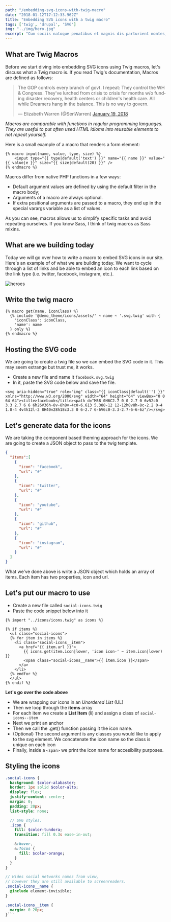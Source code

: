 ```yaml
---
path: "/embedding-svg-icons-with-twig-macro"
date: "2018-01-12T17:12:33.962Z"
title: "Embedding SVG icons with a twig macro"
tags: ['twig', 'drupal', 'SVG']
img: "../img/hero.jpg"
excerpt: "Cum sociis natoque penatibus et magnis dis parturient montes, nascetur ridiculus mus. Maecenas sed diam eget risus varius blandit sit amet non magna. Donec ullamcorper nulla non metus auctor fringilla."
---
```


## What are Twig Macros
Before we start diving into embedding SVG icons using Twig macros, let's discuss what a Twig macro is.  If you read Twig's documentation, Macros are defined as follows:
<blockquote class="twitter-tweet" data-lang="en"><p lang="en" dir="ltr">The GOP controls every branch of govt. I repeat: They control the WH &amp; Congress. They&#39;ve lurched from crisis to crisis for months w/o funding disaster recovery, health centers or children&#39;s health care. All while Dreamers hang in the balance. This is no way to govern.</p>&mdash; Elizabeth Warren (@SenWarren) <a href="https://twitter.com/SenWarren/status/954434607813922816?ref_src=twsrc%5Etfw">January 19, 2018</a></blockquote>


_Macros are comparable with functions in regular programming languages. They are useful to put often used HTML idioms into reusable elements to not repeat yourself._

Here is a small example of a macro that renders a form element:
```twig
{% macro input(name, value, type, size) %}
    <input type="{{ type|default('text') }}" name="{{ name }}" value="{{ value|e }}" size="{{ size|default(20) }}" />
{% endmacro %}
```
Macros differ from native PHP functions in a few ways:

* Default argument values are defined by using the default filter in the macro body;
* Arguments of a macro are always optional.
* If extra positional arguments are passed to a macro, they end up in the special varargs variable as a list of values.

As you can see, macros allows us to simplify specific tasks and avoid repeating ourselves.  If you know Sass, I think of twig macros as Sass mixins.


## What are we building today
Today we will go over how to write a macro to embed SVG icons in our site.
Here's an example of of what we are building today.  We want to cycle through a list of links and be able to embed an icon to each link based on the link type (i.e. twitter, facebook, instagram, etc.).

![heroes](../static/hero-b8b4492380cc9e5ead438c68189e0b90-4e8db.jpg)

## Write the twig macro
```twig
{% macro get(name, iconClass) %}
  {% include '@demo_theme/icons/assets/' ~ name ~ '.svg.twig' with {
    'iconClass': iconClass,
    'name': name
  } only %}
{% endmacro %}
```

## Hosting the SVG code
We are going to create a twig file so we can embed the SVG code in it.  This may seem extrange but trust me, it works.

* Create a new file and name it `facebook.svg.twig`
* In it, paste the SVG code below and save the file.

```
<svg aria-hidden="true" role="img" class="{{ iconClass|default('') }}" xmlns="http://www.w3.org/2000/svg" width="64" height="64" viewBox="0 0 64 64"><title>facebook</title><path d="M58 0H6C2.7 0 0 2.7 0 6v52c0 3.3 2.7 6 6 6h26V36h-8v-8h8v-4c0-6.613 5.388-12 12-12h8v8h-8c-2.2 0-4 1.8-4 4v4h12l-2 8H40v28h18c3.3 0 6-2.7 6-6V6c0-3.3-2.7-6-6-6z"/></svg>
```

## Let's generate data for the icons
We are taking the component based theming approach for the icons.  We are going to create a JSON object to pass to the twig template.

```json
{
  "items":[
    {
      "icon": "facebook",
      "url": "#"
    },
    {
      "icon": "twitter",
      "url": "#"
    },
    {
      "icon": "youtube",
      "url": "#"
    },
    {
      "icon": "github",
      "url": "#"
    },
    {
      "icon": "instagram",
      "url": "#"
    }
  ]
}
```
What we've done above is write a JSON object which holds an array of items.  Each item has two properties, icon and url.

## Let's put our macro to use
* Create a new file called `social-icons.twig`
* Paste the code snippet below into it

```twig
{% import "../icons/icons.twig" as icons %}

{% if items %}
  <ul class="social-icons">
  {% for item in items %}
    <li class="social-icons__item">
      <a href="{{ item.url }}">
        {{ icons.get(item.icon|lower, 'icon icon-' ~ item.icon|lower) }}
        <span class="social-icons__name">{{ item.icon }}</span>
      </a>
    </li>
  {% endfor %}
  </ul>
{% endif %}
```
**Let's go over the code above**

* We are wrapping our icons in an *Unordered List* (UL)
* Then we loop through the **items** array
* For each item we create a **List Item** (li) and assign a class of `social-icons--item`
* Next we print an anchor
* Then we call the .get() function passing it the icon name.
* (Optional) The second argument is any classes you would like to apply to the svg element.  We concatenate the icon name so the class is unique on each icon
* Finally, inside a `<span>` we print the icon name for accesibility purposes.

## Styling the icons
```sass
.social-icons {
  background: $color-alabaster;
  border: 1px solid $color-alto;
  display: flex;
  justify-content: center;
  margin: 0;
  padding: 20px;
  list-style: none;

  // SVG styles.
  .icon {
    fill: $color-tundora;
    transition: fill 0.3s ease-in-out;

    &:hover,
    &:focus {
      fill: $color-orange;
    }
  }
}

// Hides social networks names from view,
// however they are still available to screenreaders.
.social-icons__name {
  @include element-invisible;
}

.social-icons__item {
  margin: 0 20px;
}```
